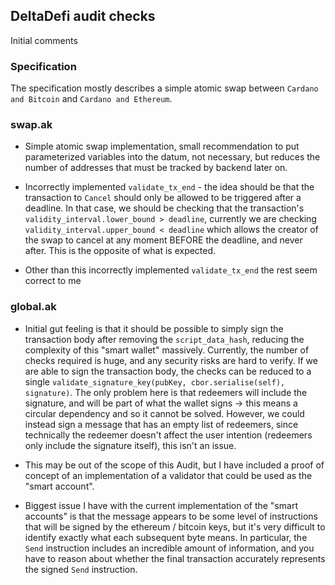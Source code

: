## DeltaDefi audit checks

Initial comments

### Specification

The specification mostly describes a simple atomic swap between `Cardano and Bitcoin` and `Cardano and Ethereum`.

### swap.ak

- Simple atomic swap implementation, small recommendation to put parameterized variables into the datum, not necessary, but reduces the number of addresses that must be tracked by backend later on.

- Incorrectly implemented `validate_tx_end` - the idea should be that the transaction to `Cancel` should only be allowed to be triggered after a deadline. In that case, we should be checking that the transaction's `validity_interval.lower_bound > deadline`, currently we are checking `validity_interval.upper_bound < deadline` which allows the creator of the swap to cancel at any moment BEFORE the deadline, and never after. This is the opposite of what is expected.

- Other than this incorrectly implemented `validate_tx_end` the rest seem correct to me

### global.ak

- Initial gut feeling is that it should be possible to simply sign the transaction body after removing the `script_data_hash`, reducing the complexity of this "smart wallet" massively. Currently, the number of checks required is huge, and any security risks are hard to verify. If we are able to sign the transaction body, the checks can be reduced to a single `validate_signature_key(pubKey, cbor.serialise(self), signature)`. The only problem here is that redeemers will include the signature, and will be part of what the wallet signs -> this means a circular dependency and so it cannot be solved. However, we could instead sign a message that has an empty list of redeemers, since technically the redeemer doesn't affect the user intention (redeemers only include the signature itself), this isn't an issue.

- This may be out of the scope of this Audit, but I have included a proof of concept of an implementation of a validator that could be used as the "smart account".

- Biggest issue I have with the current implementation of the "smart accounts" is that the message appears to be some level of instructions that will be signed by the ethereum / bitcoin keys, but it's very difficult to identify exactly what each subsequent byte means. In particular, the `Send` instruction includes an incredible amount of information, and you have to reason about whether the final transaction accurately represents the signed `Send` instruction.
